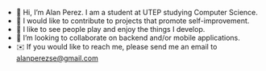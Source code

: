 - 👋 Hi, I’m Alan Perez. I am a student at UTEP studying Computer Science.
- 🌷 I would like to contribute to projects that promote self-improvement.
- 👾 I like to see people play and enjoy the things I develop.
- 📱 I’m looking to collaborate on backend and/or mobile applications.
- ✉️ If you would like to reach me, please send me an email to alanperezse@gmail.com

<!---
alanperezse/alanperezse is a ✨ special ✨ repository because its `README.md` (this file) appears on your GitHub profile.
You can click the Preview link to take a look at your changes.
--->

